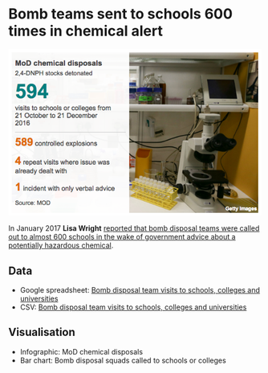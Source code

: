 # Bomb teams sent to schools 600 times in chemical alert

![](https://raw.githubusercontent.com/BBC-Data-Unit/schools-chemical-alerts/master/MoD%20chemical%20disposals.png)

In January 2017 **Lisa Wright** [reported that bomb disposal teams were called out to almost 600 schools in the wake of government advice about a potentially hazardous chemical](http://www.bbc.co.uk/news/uk-england-birmingham-38596153).

## Data

* Google spreadsheet: [Bomb disposal team visits to schools, colleges and universities](https://docs.google.com/spreadsheets/d/1c0bHRNoYV1ST3G45i1M4lxVNyetZeCmf5DcuCVl7z5w/edit#gid=0)
* CSV: [Bomb disposal team visits to schools, colleges and universities](https://raw.githubusercontent.com/BBC-Data-Unit/schools-chemical-alerts/master/Bomb%20disposal%20team%20visits%20to%20schools%2C%20colleges%20and%20universities.csv)

## Visualisation

* Infographic: MoD chemical disposals
* Bar chart: Bomb disposal squads called to schools or colleges

